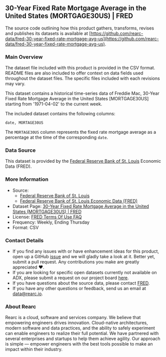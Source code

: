 ## 30-Year Fixed Rate Mortgage Average in the United States (MORTGAGE30US) | FRED

The source code outlining how this product gathers, transforms, revises and publishes its datasets is available at [https://github.com/rearc-data/fred-30-year-fixed-rate-mortgage-avg-us](https://github.com/rearc-data/fred-30-year-fixed-rate-mortgage-avg-us).

### Main Overview
The dataset file included with this product is provided in the CSV format. README files are also included to offer context on data fields used throughout the dataset files. The specific files included with each revisions may vary.

This dataset contains a historical time-series data of Freddie Mac, 30-Year Fixed Rate Mortgage Average in the United States [MORTGAGE30US] starting from '1971-04-02' to the current week.

The included dataset contains the following columns:

`date, MORTAGE30US`

The `MORTAGE30US` column represents the fixed rate mortgage average as a percentage at the time of the corresponding `date`.

### Data Source
This dataset is provided by the [Federal Reserve Bank of St. Louis](https://fred.stlouisfed.org/) Economic Data (FRED). 

### More Information
- Source: 
  - [Federal Reserve Bank of St. Louis](https://www.stlouisfed.org)
  - [Federal Reserve Bank of St. Louis Economic Data (FRED)](https://fred.stlouisfed.org/)
- Dataset Page: [30-Year Fixed Rate Mortgage Average in the United States (MORTGAGE30US) | FRED](https://fred.stlouisfed.org/series/MORTGAGE30US)
- License: [FRED Terms Of Use FAQ](https://fred.stlouisfed.org/legal/)
- Frequency: Weekly, Ending Thursday
- Format: CSV

### Contact Details
- If you find any issues with or have enhancement ideas for this product, open up a GitHub [issue](https://github.com/rearc-data/fred-30-year-fixed-rate-mortgage-avg-us/issues) and we will gladly take a look at it. Better yet, submit a pull request. Any contributions you make are greatly appreciated :heart:.
- If you are looking for specific open datasets currently not available on ADX, please submit a request on our project board [here](https://github.com/orgs/rearc-data/projects/1).
- If you have questions about the source data, please contact [FRED](https://fred.stlouisfed.org/contactus/).
- If you have any other questions or feedback, send us an email at data@rearc.io.

### About Rearc
Rearc is a cloud, software and services company. We believe that empowering engineers drives innovation. Cloud-native architectures, modern software and data practices, and the ability to safely experiment can enable engineers to realize their full potential. We have partnered with several enterprises and startups to help them achieve agility. Our approach is simple — empower engineers with the best tools possible to make an impact within their industry.
